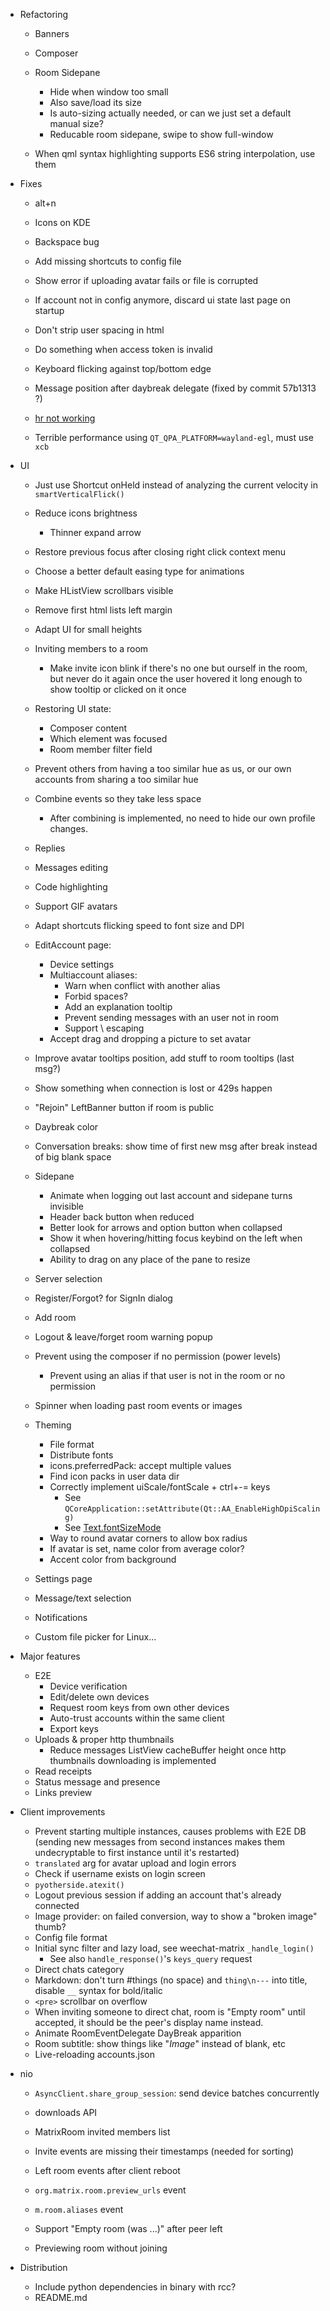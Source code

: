 - Refactoring
  - Banners
  - Composer

  - Room Sidepane
    - Hide when window too small
    - Also save/load its size
    - Is auto-sizing actually needed, or can we just set a default manual size?
    - Reducable room sidepane, swipe to show full-window

  - When qml syntax highlighting supports ES6 string interpolation, use them

- Fixes
  - alt+n
  - Icons on KDE
  - Backspace bug
  - Add missing shortcuts to config file

  - Show error if uploading avatar fails or file is corrupted

  - If account not in config anymore, discard ui state last page on startup
  - Don't strip user spacing in html
  - Do something when access token is invalid
  - Keyboard flicking against top/bottom edge

  - Message position after daybreak delegate  (fixed by commit 57b1313 ?)
  - [hr not working](https://bugreports.qt.io/browse/QTBUG-74342)
  - Terrible performance using `QT_QPA_PLATFORM=wayland-egl`, must use `xcb`

- UI
  - Just use Shortcut onHeld instead of analyzing the current velocity
    in `smartVerticalFlick()`
  - Reduce icons brightness
    - Thinner expand arrow
  - Restore previous focus after closing right click context menu
  - Choose a better default easing type for animations
  - Make HListView scrollbars visible
  - Remove first html lists left margin
  - Adapt UI for small heights

  - Inviting members to a room
    - Make invite icon blink if there's no one but ourself in the room,
      but never do it again once the user hovered it long enough to show 
      tooltip or clicked on it once 

  - Restoring UI state:
    - Composer content
    - Which element was focused
    - Room member filter field

  - Prevent others from having a too similar hue as us, or our own accounts
    from sharing a too similar hue
  - Combine events so they take less space
    - After combining is implemented, no need to hide our own profile changes.
  - Replies
  - Messages editing
  - Code highlighting
  - Support GIF avatars
  - Adapt shortcuts flicking speed to font size and DPI

  - EditAccount page:
    - Device settings
    - Multiaccount aliases:
      - Warn when conflict with another alias
      - Forbid spaces?
      - Add an explanation tooltip
      - Prevent sending messages with an user not in room
      - Support \ escaping
    - Accept drag and dropping a picture to set avatar

  - Improve avatar tooltips position, add stuff to room tooltips (last msg?)
  - Show something when connection is lost or 429s happen
  - "Rejoin" LeftBanner button if room is public
  - Daybreak color
  - Conversation breaks: show time of first new msg after break instead of big
    blank space

  - Sidepane
    - Animate when logging out last account and sidepane turns invisible
    - Header back button when reduced
    - Better look for arrows and option button when collapsed
    - Show it when hovering/hitting focus keybind on the left when collapsed
    - Ability to drag on any place of the pane to resize

  - Server selection
  - Register/Forgot? for SignIn dialog
  - Add room
  - Logout & leave/forget room warning popup
  - Prevent using the composer if no permission (power levels)
    - Prevent using an alias if that user is not in the room or no permission
  - Spinner when loading past room events or images 

  - Theming
    - File format
    - Distribute fonts
    - icons.preferredPack: accept multiple values
    - Find icon packs in user data dir
    - Correctly implement uiScale/fontScale + ctrl+-= keys
      - See `QCoreApplication::setAttribute(Qt::AA_EnableHighDpiScaling)`
      - See [Text.fontSizeMode](https://doc.qt.io/qt-5/qml-qtquick-text.html#fontSizeMode-prop)
    - Way to round avatar corners to allow box radius
    - If avatar is set, name color from average color?
    - Accent color from background

  - Settings page
  - Message/text selection
  - Notifications

  - Custom file picker for Linux...

- Major features
  - E2E
    - Device verification
    - Edit/delete own devices
    - Request room keys from own other devices
    - Auto-trust accounts within the same client
    - Export keys
  - Uploads & proper http thumbnails
    - Reduce messages ListView cacheBuffer height once http thumbnails
      downloading is implemented 
  - Read receipts
  - Status message and presence
  - Links preview

- Client improvements
  - Prevent starting multiple instances, causes problems with E2E DB
    (sending new messages from second instances makes them undecryptable to
     first instance until it's restarted)
  - `translated` arg for avatar upload and login errors
  - Check if username exists on login screen
  - `pyotherside.atexit()`
  - Logout previous session if adding an account that's already connected
  - Image provider: on failed conversion, way to show a "broken image" thumb?
  - Config file format
  - Initial sync filter and lazy load, see weechat-matrix `_handle_login()`
    - See also `handle_response()`'s `keys_query` request
  - Direct chats category
  - Markdown: don't turn #things (no space) and `thing\n---` into title,
    disable `__` syntax for bold/italic
  - `<pre>` scrollbar on overflow
  - When inviting someone to direct chat, room is "Empty room" until accepted,
    it should be the peer's display name instead.
  - Animate RoomEventDelegate DayBreak apparition
  - Room subtitle: show things like "*Image*" instead of blank, etc
  - Live-reloading accounts.json

- nio
  - `AsyncClient.share_group_session`: send device batches concurrently

  - downloads API
  - MatrixRoom invited members list
  - Invite events are missing their timestamps (needed for sorting)
  - Left room events after client reboot
  - `org.matrix.room.preview_urls` event
  - `m.room.aliases` event
  - Support "Empty room (was ...)" after peer left
  - Previewing room without joining

- Distribution
  - Include python dependencies in binary with rcc?
  - README.md
